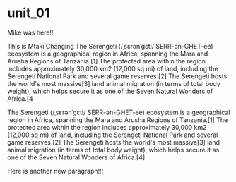 # unit_01

Mike was here!!

This is Mtaki Changing
The Serengeti (/ˌsɛrənˈɡɛti/ SERR-ən-GHET-ee) ecosystem is a geographical region in Africa, spanning the Mara and Arusha Regions of Tanzania.[1] The protected area within the region includes approximately 30,000 km2 (12,000 sq mi) of land, including the Serengeti National Park and several game reserves.[2] The Serengeti hosts the world's most massive[3] land animal migration (in terms of total body weight), which helps secure it as one of the Seven Natural Wonders of Africa.[4

The Serengeti (/ˌsɛrənˈɡɛti/ SERR-ən-GHET-ee) ecosystem is a geographical region in Africa, spanning the Mara and Arusha Regions of Tanzania.[1] The protected area within the region includes approximately 30,000 km2 (12,000 sq mi) of land, including the Serengeti National Park and several game reserves.[2] The Serengeti hosts the world's most massive[3] land animal migration (in terms of total body weight), which helps secure it as one of the Seven Natural Wonders of Africa.[4]

Here is another new paragraph!!!